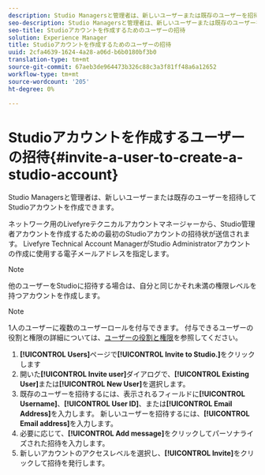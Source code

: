 ```yaml
---
description: Studio Managersと管理者は、新しいユーザーまたは既存のユーザーを招待してStudioアカウントを作成できます。
seo-description: Studio Managersと管理者は、新しいユーザーまたは既存のユーザーを招待してStudioアカウントを作成できます。
seo-title: Studioアカウントを作成するためのユーザーの招待
solution: Experience Manager
title: Studioアカウントを作成するためのユーザーの招待
uuid: 2cfa4639-1624-4a28-a06d-b6b0180bf3b0
translation-type: tm+mt
source-git-commit: 67aeb3de964473b326c88c3a3f81ff48a6a12652
workflow-type: tm+mt
source-wordcount: '205'
ht-degree: 0%

---
```



# Studioアカウントを作成するユーザーの招待{#invite-a-user-to-create-a-studio-account}

Studio Managersと管理者は、新しいユーザーまたは既存のユーザーを招待してStudioアカウントを作成できます。

ネットワーク用のLivefyreテクニカルアカウントマネージャーから、Studio管理者アカウントを作成するための最初のStudioアカウントの招待状が送信されます。 Livefyre Technical Account ManagerがStudio Administratorアカウントの作成に使用する電子メールアドレスを指定します。

>[!NOTE]
>
>他のユーザーをStudioに招待する場合は、自分と同じかそれ未満の権限レベルを持つアカウントを作成します。

>[!NOTE]
>
>1人のユーザーに複数のユーザーロールを付与できます。 付与できるユーザーの役割と権限の詳細については、[ユーザーの役割と権限](../c-users-creating-accounts-with-studio-access/c-user-types.md#c_user_types)を参照してください。

1. **[!UICONTROL Users]**&#x200B;ページで&#x200B;**[!UICONTROL Invite to Studio.]**&#x200B;をクリックします
1. 開いた&#x200B;**[!UICONTROL Invite user]**&#x200B;ダイアログで、**[!UICONTROL Existing User]**&#x200B;または&#x200B;**[!UICONTROL New User]**&#x200B;を選択します。
1. 既存のユーザーを招待するには、表示されるフィールドに&#x200B;**[!UICONTROL Username]**、**[!UICONTROL User ID]**、または&#x200B;**[!UICONTROL Email Address]**&#x200B;を入力します。 新しいユーザーを招待するには、**[!UICONTROL Email address]**&#x200B;を入力します。
1. 必要に応じて、**[!UICONTROL Add message]**&#x200B;をクリックしてパーソナライズされた招待を入力します。
1. 新しいアカウントのアクセスレベルを選択し、**[!UICONTROL Invite]**&#x200B;をクリックして招待を発行します。
